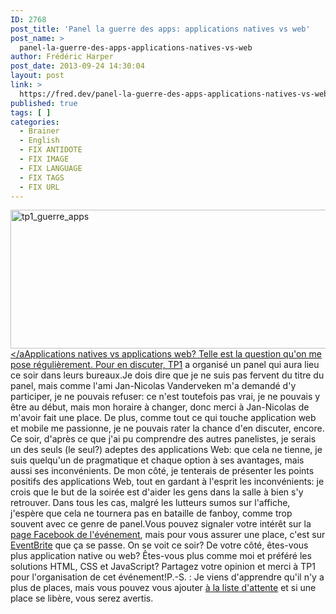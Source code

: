 ```yaml
---
ID: 2768
post_title: 'Panel la guerre des apps: applications natives vs web'
post_name: >
  panel-la-guerre-des-apps-applications-natives-vs-web
author: Frédéric Harper
post_date: 2013-09-24 14:30:04
layout: post
link: >
  https://fred.dev/panel-la-guerre-des-apps-applications-natives-vs-web/
published: true
tags: [ ]
categories:
  - Brainer
  - English
  - FIX ANTIDOTE
  - FIX IMAGE
  - FIX LANGUAGE
  - FIX TAGS
  - FIX URL
---
```

[<img alt="tp1_guerre_apps" src="http://fred.dev/wp-content/uploads/2013/09/tp1_guerre_apps.jpg" width="600" height="222" /></aApplications natives vs applications web? Telle est la question qu'on me pose régulièrement. Pour en discuter, <a href="https://www.tp1.ca/" target="_blank" rel="noopener noreferrer">TP1</a> a organisé un panel qui aura lieu ce soir dans leurs bureaux.Je dois dire que je ne suis pas fervent du titre du panel, mais comme l'ami Jan-Nicolas Vanderveken m'a demandé d'y participer, je ne pouvais refuser: ce n'est toutefois pas vrai, je ne pouvais y être au début, mais mon horaire à changer, donc merci à Jan-Nicolas de m'avoir fait une place. De plus, comme tout ce qui touche application web et mobile me passionne, je ne pouvais rater la chance d'en discuter, encore. Ce soir, d'après ce que j'ai pu comprendre des autres panelistes, je serais un des seuls (le seul?) adeptes des applications Web: que cela ne tienne, je suis quelqu'un de pragmatique et chaque option à ses avantages, mais aussi ses inconvénients. De mon côté, je tenterais de présenter les points positifs des applications Web, tout en gardant à l'esprit les inconvénients: je crois que le but de la soirée est d'aider les gens dans la salle à bien s'y retrouver. Dans tous les cas, malgré les lutteurs sumos sur l'affiche, j'espère que cela ne tournera pas en bataille de fanboy, comme trop souvent avec ce genre de panel.Vous pouvez signaler votre intérêt sur la <a href="https://www.facebook.com/events/529667260446568/" target="_blank" rel="noopener noreferrer">page Facebook de l'événement</a>, mais pour vous assurer une place, c'est sur <a href="https://guerredesapps.eventbrite.com/" target="_blank" rel="noopener noreferrer">EventBrite</a> que ça se passe. On se voit ce soir? De votre côté, êtes-vous plus application native ou web? Êtes-vous plus comme moi et préféré les solutions HTML, CSS et JavaScript? Partagez votre opinion et merci à TP1 pour l'organisation de cet événement!P.-S. : Je viens d'apprendre qu'il n'y a plus de places, mais vous pouvez vous ajouter <a href="https://guerredesapps.eventbrite.com/" target="_blank" rel="noopener noreferrer">à la liste d'attente</a> et si une place se libère, vous serez avertis.][1]

 [1]: http://fred.dev/wp-content/uploads/2013/09/tp1_guerre_apps.jpg